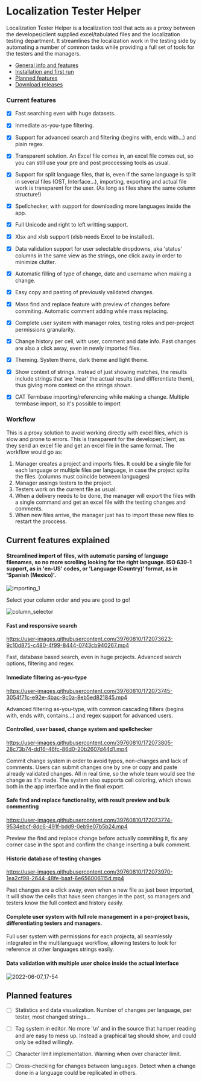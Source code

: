 # Localization Tester Helper

Localization Tester Helper is a localization tool that acts as a proxy between the developer/client supplied excel/tabulated files and the localization testing department.
It streamlines the localization work in the testing side by automating a number of common tasks while providing a full set of tools for the testers and the managers.

- [General info and features](https://github.com/NaifeSoft/localization-tester-helper-releases#current-features)
- [Installation and first run](https://github.com/NaifeSoft/localization-tester-helper-releases/blob/main/Installation%20and%20first%20run.md)
- [Planned features](https://github.com/NaifeSoft/localization-tester-helper-releases/tree/main#planned-features)
- [Download releases](https://github.com/NaifeSoft/localization-tester-helper-releases/releases)


### Current features
- [x] Fast searching even with huge datasets.
- [x] Inmediate as-you-type filtering.
- [x] Support for advanced search and filtering (begins with, ends with...) and plain regex.
- [x] Transparent solution. An Excel file comes in, an excel file comes out, so you can still use your pre and post proccessing tools as usual.
- [x] Support for split language files, that is, even if the same language is split in several files (OST, Interface...), importing, exporting and actual file work is transparent for the user. (As long as files share the same column structure!)
- [x] Spellchecker, with support for downloading more languages inside the app.
- [x] Full Unicode and right to left writting support.
- [x] Xlsx and xlsb support (xlsb needs Excel to be installed).
- [x] Data validation support for user selectable dropdowns, aka 'status' columns in the same view as the strings, one click away in order to minimize clutter.
- [x] Automatic filling of type of change, date and username when making a change.
- [x] Easy copy and pasting of previously validated changes.
- [x] Mass find and replace feature with preview of changes before commiting. Automatic comment adding while mass replacing.
- [x] Complete user system with manager roles, testing roles and per-project permissions granularity.
- [x] Change history per cell, with user, comment and date info. Past changes are also a click away, even in newly imported files.
- [x] Theming. System theme, dark theme and light theme.
- [x] Show context of strings. Instead of just showing matches, the results include strings that are 'near' the actual results (and differentiate them), thus giving more context on the strings shown.
- [x] CAT Termbase importing/referencing while making a change. Multiple termbase import, so it's possible to import 


 ### Workflow

This is a proxy solution to avoid working directly with excel files, which is slow and prone to errors. This is transparent for the developer/client, as they send an excel file and get an excel file in the same format.
The workflow would go as:
1. Manager creates a project and imports files. It could be a single file for each language or multiple files per language, in case the project splits the files. (columns must coincide between languages)
2. Manager assings testers to the project.
3. Testers work on the current file as usual.
4. When a delivery needs to be done, the manager will export the files with a single command and get an excel file with the testing changes and comments.
5. When new files arrive, the manager just has to import these new files to restart the proccess.

## Current features explained

#### Streamlined import of files, with automatic parsing of language filenames, so no more scrolling looking for the right language. ISO 639-1 support, as in 'en-US' codes, or 'Language (Country)' format, as in 'Spanish (Mexico)'.

![importing_1](https://user-images.githubusercontent.com/39760810/172073540-e9547d05-d4b3-46ad-8fa6-630632737c88.gif)

Select your column order and you are good to go!

![column_selector](https://user-images.githubusercontent.com/39760810/172073669-51d3f8b3-8345-4adb-9825-52e1940f2ddb.jpg)

#### Fast and responsive search

https://user-images.githubusercontent.com/39760810/172073623-9c10d875-c480-4f99-8444-0743cb940267.mp4

Fast, database based search, even in huge projects. Advanced search options, filtering and regex.

#### Inmediate filtering as-you-type

https://user-images.githubusercontent.com/39760810/172073745-3054f71c-e92e-4bac-9c0a-8eb5ed821845.mp4

Advanced filtering as-you-type, with common cascading filters (begins with, ends with, contains...) and regex support for advanced users.

#### Controlled, user based, change system and spellchecker

https://user-images.githubusercontent.com/39760810/172073805-28c73b74-dd16-46fc-86d0-20b2607d44d1.mp4

Commit change system in order to avoid typos, non-changes and lack of comments. Users can submit changes one by one or copy and paste already validated changes. 
All in real time, so the whole team would see the change as it's made.
The system also supports cell coloring, which shows both in the app interface and in the final export.

#### Safe find and replace functionality, with result preview and bulk commenting

https://user-images.githubusercontent.com/39760810/172073774-9534ebcf-8dc6-491f-bdd9-0eb9e07b5b24.mp4

Preview the find and replace change before actually commiting it, fix any corner case in the spot and confirm the change inserting a bulk comment.

#### Historic database of testing changes

https://user-images.githubusercontent.com/39760810/172073970-1ea2cf98-2644-48fe-baaf-6e656006115d.mp4

Past changes are a click away, even when a new file as just been imported, it will show the cells that have seen changes in the past, so managers and testers know the full context and history easily.

#### Complete user system with full role management in a per-project basis, differentiating testers and managers.
Full user system with permissions for each projecta, all seamlessly integrated in the multilanguage workflow, allowing testers to look for reference at other languages strings easily.

#### Data validation with multiple user choice inside the actual interface

![2022-06-07_17-54](https://user-images.githubusercontent.com/39760810/172439443-f0f1af15-45ea-4316-a94a-c933f79d89a0.png)


## Planned features

- [ ] Statistics and data visualization. Number of changes per language, per tester, most changed strings...
- [ ] Tag system in editor. No more '\n' and <random tags> in the source that hamper reading and are easy to mess up. Instead a graphical tag should show, and could only be edited willingly.
- [ ] Character limit implementation. Warning when over character limit.
- [ ] Cross-checking for changes between languages. Detect when a change done in a language could be replicated in others.
 
  

